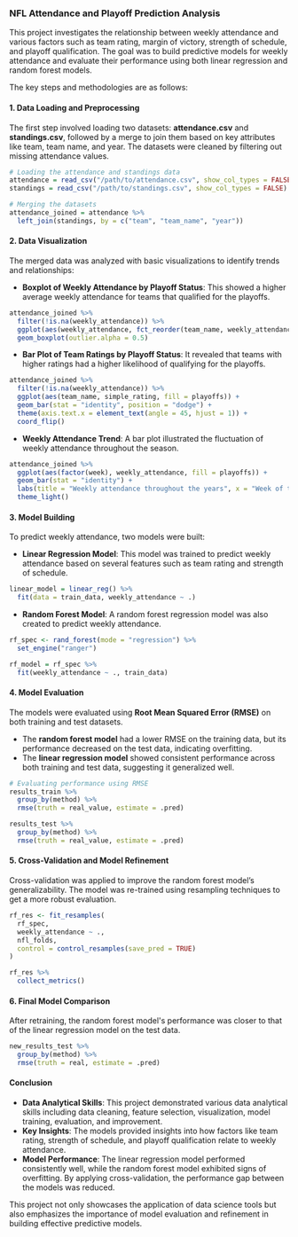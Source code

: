 ### NFL Attendance and Playoff Prediction Analysis

This project investigates the relationship between weekly attendance and various factors such as team rating, margin of victory, strength of schedule, and playoff qualification. The goal was to build predictive models for weekly attendance and evaluate their performance using both linear regression and random forest models.

The key steps and methodologies are as follows:

#### 1. Data Loading and Preprocessing

The first step involved loading two datasets: **attendance.csv** and **standings.csv**, followed by a merge to join them based on key attributes like team, team name, and year. The datasets were cleaned by filtering out missing attendance values.

```r
# Loading the attendance and standings data
attendance = read_csv("/path/to/attendance.csv", show_col_types = FALSE)
standings = read_csv("/path/to/standings.csv", show_col_types = FALSE)

# Merging the datasets
attendance_joined = attendance %>%
  left_join(standings, by = c("team", "team_name", "year"))
```

#### 2. Data Visualization

The merged data was analyzed with basic visualizations to identify trends and relationships:

- **Boxplot of Weekly Attendance by Playoff Status**: This showed a higher average weekly attendance for teams that qualified for the playoffs.

```r
attendance_joined %>%
  filter(!is.na(weekly_attendance)) %>%
  ggplot(aes(weekly_attendance, fct_reorder(team_name, weekly_attendance), fill = playoffs)) +
  geom_boxplot(outlier.alpha = 0.5)
```

- **Bar Plot of Team Ratings by Playoff Status**: It revealed that teams with higher ratings had a higher likelihood of qualifying for the playoffs.

```r
attendance_joined %>%
  filter(!is.na(weekly_attendance)) %>%
  ggplot(aes(team_name, simple_rating, fill = playoffs)) +
  geom_bar(stat = "identity", position = "dodge") +
  theme(axis.text.x = element_text(angle = 45, hjust = 1)) +
  coord_flip()
```

- **Weekly Attendance Trend**: A bar plot illustrated the fluctuation of weekly attendance throughout the season.

```r
attendance_joined %>%
  ggplot(aes(factor(week), weekly_attendance, fill = playoffs)) +
  geom_bar(stat = "identity") +
  labs(title = "Weekly attendance throughout the years", x = "Week of the year", y = "Weekly Attendance") +
  theme_light()
```

#### 3. Model Building

To predict weekly attendance, two models were built:

- **Linear Regression Model**: This model was trained to predict weekly attendance based on several features such as team rating and strength of schedule.

```r
linear_model = linear_reg() %>%
  fit(data = train_data, weekly_attendance ~ .)
```

- **Random Forest Model**: A random forest regression model was also created to predict weekly attendance.

```r
rf_spec <- rand_forest(mode = "regression") %>%
  set_engine("ranger")

rf_model = rf_spec %>%
  fit(weekly_attendance ~ ., train_data)
```

#### 4. Model Evaluation

The models were evaluated using **Root Mean Squared Error (RMSE)** on both training and test datasets. 

- The **random forest model** had a lower RMSE on the training data, but its performance decreased on the test data, indicating overfitting.
- The **linear regression model** showed consistent performance across both training and test data, suggesting it generalized well.

```r
# Evaluating performance using RMSE
results_train %>%
  group_by(method) %>%
  rmse(truth = real_value, estimate = .pred)

results_test %>%
  group_by(method) %>%
  rmse(truth = real_value, estimate = .pred)
```

#### 5. Cross-Validation and Model Refinement

Cross-validation was applied to improve the random forest model’s generalizability. The model was re-trained using resampling techniques to get a more robust evaluation.

```r
rf_res <- fit_resamples(
  rf_spec,
  weekly_attendance ~ .,
  nfl_folds,
  control = control_resamples(save_pred = TRUE)
)

rf_res %>%
  collect_metrics()
```

#### 6. Final Model Comparison

After retraining, the random forest model's performance was closer to that of the linear regression model on the test data.

```r
new_results_test %>%
  group_by(method) %>%
  rmse(truth = real, estimate = .pred)
```

#### Conclusion

- **Data Analytical Skills**: This project demonstrated various data analytical skills including data cleaning, feature selection, visualization, model training, evaluation, and improvement.
- **Key Insights**: The models provided insights into how factors like team rating, strength of schedule, and playoff qualification relate to weekly attendance.
- **Model Performance**: The linear regression model performed consistently well, while the random forest model exhibited signs of overfitting. By applying cross-validation, the performance gap between the models was reduced.

This project not only showcases the application of data science tools but also emphasizes the importance of model evaluation and refinement in building effective predictive models.
